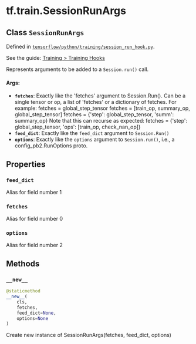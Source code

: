 <div itemscope itemtype="http://developers.google.com/ReferenceObject">
<meta itemprop="name" content="tf.train.SessionRunArgs" />
<meta itemprop="property" content="feed_dict"/>
<meta itemprop="property" content="fetches"/>
<meta itemprop="property" content="options"/>
<meta itemprop="property" content="__new__"/>
</div>

# tf.train.SessionRunArgs

## Class `SessionRunArgs`





Defined in [`tensorflow/python/training/session_run_hook.py`](https://www.tensorflow.org/code/tensorflow/python/training/session_run_hook.py).

See the guide: [Training > Training Hooks](../../../../api_guides/python/train.md#Training_Hooks)

Represents arguments to be added to a `Session.run()` call.

#### Args:

* <b>`fetches`</b>: Exactly like the 'fetches' argument to Session.Run().
    Can be a single tensor or op, a list of 'fetches' or a dictionary
    of fetches.  For example:
      fetches = global_step_tensor
      fetches = [train_op, summary_op, global_step_tensor]
      fetches = {'step': global_step_tensor, 'summ': summary_op}
    Note that this can recurse as expected:
      fetches = {'step': global_step_tensor,
                 'ops': [train_op, check_nan_op]}
* <b>`feed_dict`</b>: Exactly like the `feed_dict` argument to `Session.Run()`
* <b>`options`</b>: Exactly like the `options` argument to `Session.run()`, i.e., a
    config_pb2.RunOptions proto.

## Properties

<h3 id="feed_dict"><code>feed_dict</code></h3>

Alias for field number 1

<h3 id="fetches"><code>fetches</code></h3>

Alias for field number 0

<h3 id="options"><code>options</code></h3>

Alias for field number 2



## Methods

<h3 id="__new__"><code>__new__</code></h3>

``` python
@staticmethod
__new__(
    cls,
    fetches,
    feed_dict=None,
    options=None
)
```

Create new instance of SessionRunArgs(fetches, feed_dict, options)



